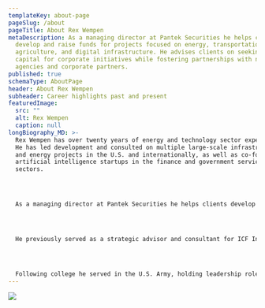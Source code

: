 ```yaml
---
templateKey: about-page
pageSlug: /about
pageTitle: About Rex Wempen
metaDescription: As a managing director at Pantek Securities he helps clients
  develop and raise funds for projects focused on energy, transportation,
  agriculture, and digital infrastructure. He advises clients on seeking growth
  capital for corporate initiatives while fostering partnerships with national
  agencies and corporate partners.
published: true
schemaType: AboutPage
header: About Rex Wempen
subheader: Career highlights past and present
featuredImage:
  src: ""
  alt: Rex Wempen
  caption: null
longBiography_MD: >-
  Rex Wempen has over twenty years of energy and technology sector experience.
  He has led development and consulted on multiple large-scale infrastructure
  and energy projects in the U.S. and internationally, as well as co-founded
  artificial intelligence startups in the finance and government services
  sectors.




  As a managing director at Pantek Securities he helps clients develop and raise funds for projects focused on energy, transportation, agriculture, and digital infrastructure. He advises clients on seeking growth capital for corporate initiatives while fostering partnerships with national agencies and corporate partners.




  He previously served as a strategic advisor and consultant for ICF International, where he analyzed and developed digital infrastructure, energy technology, and cybersecurity policies and programs at the Departments of Energy and Homeland Security, managed partnerships with national labs, federally funded research development centers, academia, and the energy industry. As a contractor he previously led an AI research program at the National Security Agency and has consulted for the US government in Iraq, where he supported national reconstruction efforts. Mr. Wempen additionally led and consulted on the development of large scale energy and infrastructure projects in both the Middle East and Africa. He is currently an alternate board nominee for International Finance Corporation portfolio companies and has presented at the World Bank, where he is an annual participant the IMF and World Bank meetings. Earlier in his career he served as a Congressional Aide focusing on federal infrastructure projects.




  Following college he served in the U.S. Army, holding leadership roles in infantry, special forces and intelligence, including cyber operations. Mr. Wempen holds an MBA from the University of Southern California and a master’s degree in National Security Studies from Georgetown University. He has a Bachelors in Government from Cornell University and has also completed certifications in data analytics from Purdue University in 2022 and in quantitative finance from Fitch Learning.
---
```

![](/img/rex-profile.jpg)